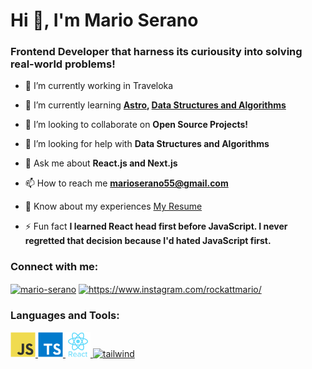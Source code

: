<h1 align="left">Hi 👋, I'm Mario Serano</h1>
<h3 align="left">Frontend Developer that harness its curiousity into solving real-world problems!</h3>

- 🔭 I’m currently working in Traveloka

- 🌱 I’m currently learning **[Astro](https://astro.build/), [Data Structures and Algorithms](https://neetcode.io/)**

- 👯 I’m looking to collaborate on **Open Source Projects!**

- 🤝 I’m looking for help with **Data Structures and Algorithms**

- 💬 Ask me about **React.js and Next.js**

- 📫 How to reach me **marioserano55@gmail.com**

- 📄 Know about my experiences [My Resume](https://drive.google.com/file/d/16ZHfY967opScderVpdYWJEb-vpa26FqW/view?usp=sharing)

- ⚡ Fun fact **I learned React head first before JavaScript. I never regretted that decision because I'd hated JavaScript first.**

<h3 align="left">Connect with me:</h3>
<p align="left">
<a href="https://linkedin.com/in/mario-serano" target="blank"><img align="center" src="https://raw.githubusercontent.com/rahuldkjain/github-profile-readme-generator/master/src/images/icons/Social/linked-in-alt.svg" alt="mario-serano" height="30" width="40" /></a>
<a href="https://instagram.com/https://www.instagram.com/rockattmario/" target="blank"><img align="center" src="https://raw.githubusercontent.com/rahuldkjain/github-profile-readme-generator/master/src/images/icons/Social/instagram.svg" alt="https://www.instagram.com/rockattmario/" height="30" width="40" /></a>
</p>

<h3 align="left">Languages and Tools:</h3>
<p align="left"><a href="https://developer.mozilla.org/en-US/docs/Web/JavaScript" target="_blank" rel="noreferrer"> <img src="https://raw.githubusercontent.com/devicons/devicon/master/icons/javascript/javascript-original.svg" alt="javascript" width="40" height="40"/></a><a href="https://www.typescriptlang.org/" target="_blank" rel="noreferrer"> <img src="https://raw.githubusercontent.com/devicons/devicon/master/icons/typescript/typescript-original.svg" alt="typescript" width="40" height="40"/> </a><a href="https://reactjs.org/" target="_blank" rel="noreferrer"> <img src="https://raw.githubusercontent.com/devicons/devicon/master/icons/react/react-original-wordmark.svg" alt="react" width="40" height="40"/> </a> <a href="https://tailwindcss.com/" target="_blank" rel="noreferrer"> <img src="https://www.vectorlogo.zone/logos/tailwindcss/tailwindcss-icon.svg" alt="tailwind" width="40" height="40"/> </a></p>
